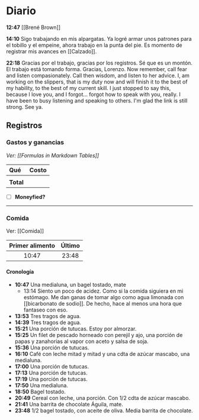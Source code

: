 # Diario

**12:47** [[Brené Brown]] 

**14:10** Sigo trabajando en mis alpargatas. Ya logré armar unos patrones para el tobillo y el empeine, ahora trabajo en la punta del pie. Es momento de registrar mis avances en [[Calzado]].

**22:18** Gracias por el trabajo, gracias por los registros. Sé que es un montón. El trabajo está tomando forma. Gracias, Lorenzo. Now remember, call fear and listen compasionately. Call then wisdom, and listen to her advice. I, am working on the slippers, that is my duty now and will finish it to the best of my hability, to the best of my current skill. I just stopped to say this, because I love you, and I forgot... forgot how to speak with you, really. I have been to busy listening and speaking to others. I'm glad the link is still strong. See ya.

## Registros
### Gastos y ganancias
*Ver: [[Formulas in Markdown Tables]]*

| Qué       | Costo |
|:--------- |:-----:|
|           |       |
| **Total** |       | 
<!-- TBLFM: @>$2=sum(@I..@-1) -->

- [ ] **Moneyfied?**

---
### Comida
Ver: [[Comida]]

| Primer alimento | Último |
|:---------------:|:------:|
|      10:47      | 23:48  | 

#### Cronología

- **10:47** Una medialuna, un bagel tostado, mate
	- 13:14 Siento un poco de acidez. Como si la comida siguiera en mi estómago. Me dan ganas de tomar algo como agua limonada con [[bicarbonato de sodio]]. De hecho, hace al menos una hora que fantaseo con eso.
- **13:53** Tres tragos de agua.
- **14:39** Tres tragos de agua.
- **15:21** Una porción de tutucas. Estoy por almorzar.
- **15:25**  Un filet de pescado horneado con perejil y ajo, una porción de papas y zanahorias al vapor con aceto y salsa de soja.
- **15:36** Una porción de tutucas.
- **16:10** Café con leche mitad y mitad y una cdta de azúcar mascabo, una medialuna.
- **17:00** Una porción de tutucas.
- **17:13** Una porción de tutucas.
- **17:19** Una porción de tutucas.
- **17:50** Una medialuna.
- **18:50** Bagel tostado.
- **20:49** Cereal con leche, una porción. Con 1/2 cdta de azúcar mascabo.
- **21:41** Una barrita de chocolate Águila, mate.
- **23:48** 1/2 bagel tostado, con aceite de oliva. Media barrita de chocolate.
